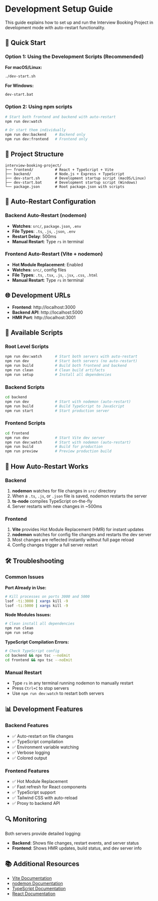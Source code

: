 # Development Setup Guide

This guide explains how to set up and run the Interview Booking Project in development mode with auto-restart functionality.

## 🚀 Quick Start

### Option 1: Using the Development Scripts (Recommended)

**For macOS/Linux:**
```bash
./dev-start.sh
```

**For Windows:**
```cmd
dev-start.bat
```

### Option 2: Using npm scripts

```bash
# Start both frontend and backend with auto-restart
npm run dev:watch

# Or start them individually
npm run dev:backend    # Backend only
npm run dev:frontend   # Frontend only
```

## 📁 Project Structure

```
interview-booking-project/
├── frontend/          # React + TypeScript + Vite
├── backend/           # Node.js + Express + TypeScript
├── dev-start.sh       # Development startup script (macOS/Linux)
├── dev-start.bat      # Development startup script (Windows)
└── package.json       # Root package.json with scripts
```

## 🔧 Auto-Restart Configuration

### Backend Auto-Restart (nodemon)
- **Watches**: `src/`, `package.json`, `.env`
- **File Types**: `.ts`, `.js`, `.json`, `.env`
- **Restart Delay**: 500ms
- **Manual Restart**: Type `rs` in terminal

### Frontend Auto-Restart (Vite + nodemon)
- **Hot Module Replacement**: Enabled
- **Watches**: `src/`, config files
- **File Types**: `.ts`, `.tsx`, `.js`, `.jsx`, `.css`, `.html`
- **Manual Restart**: Type `rs` in terminal

## 🌐 Development URLs

- **Frontend**: http://localhost:3000
- **Backend API**: http://localhost:5000
- **HMR Port**: http://localhost:3001

## 📝 Available Scripts

### Root Level Scripts
```bash
npm run dev:watch      # Start both servers with auto-restart
npm run dev            # Start both servers (no auto-restart)
npm run build          # Build both frontend and backend
npm run clean          # Clean build artifacts
npm run setup          # Install all dependencies
```

### Backend Scripts
```bash
cd backend
npm run dev            # Start with nodemon (auto-restart)
npm run build          # Build TypeScript to JavaScript
npm run start          # Start production server
```

### Frontend Scripts
```bash
cd frontend
npm run dev            # Start Vite dev server
npm run dev:watch      # Start with nodemon (auto-restart)
npm run build          # Build for production
npm run preview        # Preview production build
```

## 🔄 How Auto-Restart Works

### Backend
1. **nodemon** watches for file changes in `src/` directory
2. When a `.ts`, `.js`, or `.json` file is saved, nodemon restarts the server
3. **ts-node** compiles TypeScript on-the-fly
4. Server restarts with new changes in ~500ms

### Frontend
1. **Vite** provides Hot Module Replacement (HMR) for instant updates
2. **nodemon** watches for config file changes and restarts the dev server
3. Most changes are reflected instantly without full page reload
4. Config changes trigger a full server restart

## 🛠️ Troubleshooting

### Common Issues

**Port Already in Use:**
```bash
# Kill processes on ports 3000 and 5000
lsof -ti:3000 | xargs kill -9
lsof -ti:5000 | xargs kill -9
```

**Node Modules Issues:**
```bash
# Clean install all dependencies
npm run clean
npm run setup
```

**TypeScript Compilation Errors:**
```bash
# Check TypeScript config
cd backend && npx tsc --noEmit
cd frontend && npx tsc --noEmit
```

### Manual Restart
- Type `rs` in any terminal running nodemon to manually restart
- Press `Ctrl+C` to stop servers
- Use `npm run dev:watch` to restart both servers

## 📊 Development Features

### Backend Features
- ✅ Auto-restart on file changes
- ✅ TypeScript compilation
- ✅ Environment variable watching
- ✅ Verbose logging
- ✅ Colored output

### Frontend Features
- ✅ Hot Module Replacement
- ✅ Fast refresh for React components
- ✅ TypeScript support
- ✅ Tailwind CSS with auto-reload
- ✅ Proxy to backend API

## 🔍 Monitoring

Both servers provide detailed logging:
- **Backend**: Shows file changes, restart events, and server status
- **Frontend**: Shows HMR updates, build status, and dev server info

## 📚 Additional Resources

- [Vite Documentation](https://vitejs.dev/)
- [nodemon Documentation](https://nodemon.io/)
- [TypeScript Documentation](https://www.typescriptlang.org/)
- [React Documentation](https://react.dev/)